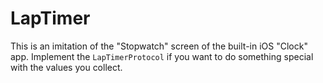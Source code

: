 # LapTimer

This is an imitation of the "Stopwatch" screen of the built-in iOS "Clock" app. Implement the `LapTimerProtocol` if you want to do something special with the values you collect.
